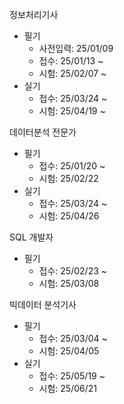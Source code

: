 정보처리기사
- 필기
	- 사전입력: 25/01/09
	- 접수: 25/01/13 ~
	- 시험: 25/02/07 ~
- 실기
	- 접수: 25/03/24 ~
	- 시험: 25/04/19 ~

데이터분석 전문가
- 필기
	- 접수: 25/01/20 ~
	- 시험: 25/02/22
- 실기
	- 접수: 25/03/24 ~
	- 시험: 25/04/26

SQL 개발자
- 필기
	- 접수: 25/02/23 ~
	- 시험: 25/03/08

빅데이터 분석기사
- 필기
	- 접수: 25/03/04 ~
	- 시험: 25/04/05
- 실기
	- 접수: 25/05/19 ~
	- 시험: 25/06/21
